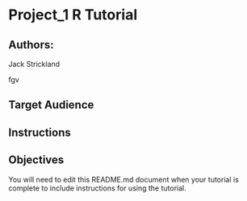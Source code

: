 # Project_1 R Tutorial

## Authors: 

Jack Strickland 

fgv
## Target Audience



## Instructions



## Objectives



You will need to edit this README.md document when your tutorial is complete to include instructions for using the tutorial.
